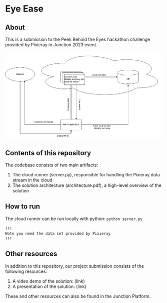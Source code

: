 # Eye Ease

## About

This is a submission to the Peek Behind the Eyes hackathon challenge provided by Pixieray in Junction 2023 event.

![architecture](./junction_diagram.png)

## Contents of this repository

The codebase consists of two main artifacts:

1. The cloud runner (server.py), responsible for handling the Pixieray data stream in the cloud
2. The solution architecture (architecture.pdf), a high-level overview of the solution

## How to run

The cloud runner can be run locally with python: `python server.py`

```
!!!
Note you need the data set provided by Pixieray
!!!
```

## Other resources

In addition to this repository, our project submission consists of the following resources:

1. A video demo of the solution: (link)
2. A presentation of the solution: (link)

These and other resources can also be found in the Junction Platform.
